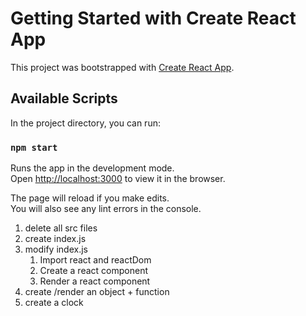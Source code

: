 # Getting Started with Create React App

This project was bootstrapped with [Create React App](https://github.com/facebook/create-react-app).

## Available Scripts

In the project directory, you can run:

### `npm start`

Runs the app in the development mode.\
Open [http://localhost:3000](http://localhost:3000) to view it in the browser.

The page will reload if you make edits.\
You will also see any lint errors in the console.

1. delete all src files
2. create index.js
3. modify index.js
    1. Import react and reactDom
    2. Create a react component
    3. Render a react component
4. create /render an object + function
5. create a clock
